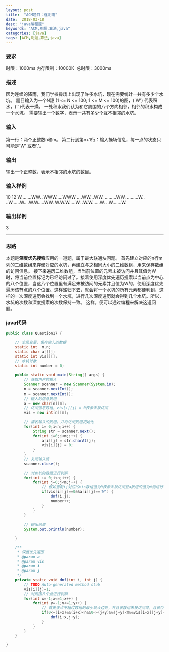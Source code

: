 ```yaml
---
layout: post
title:  "ACM题目：连阴雨"
date:  2018-03-18
desc: "java编程题"
keywords: "ACM,刷题,算法,java"
categories: [java]
tags: [ACM,刷题,算法,java]
---
```

### 要求
时限：1000ms 内存限制：10000K  总时限：3000ms
### 描述
因为连续的降雨，我们学校操场上出现了许多水坑，现在需要统计一共有多少个水坑。
题目输入为一个N譓 (1 <= N <= 100; 1 <= M <= 100)的图，('W') 代表积水，('.')代表干燥。
一处积水我们认为和它周围的八个方向相邻，相邻的积水构成一个水坑。
需要输出一个数字，表示一共有多少个互不相邻的水坑。
### 输入
第一行：两个正整数n和m。
第二行到第n+1行：输入操场信息，每一点的状态只可能是'W' 或者'.'。

### 输出
输出一个正整数，表示不相邻的水坑的数目。
 
### 输入样例
10 12
W........WW.
.WWW.....WWW
....WW...WW.
.........WW.
.........W..
..W......W..
.W.W.....WW.
W.W.W.....W.
.W.W......W.
..W.......W.

### 输出样例
3

---
### 思路
本题是**深度优先搜索**应用的一道题，属于最大联通块问题。
首先建立对应的n行m列的二维数组来存储对应的水坑，再建立与之相同大小的二维数组，用来保存数组的访问信息。
接下来遍历二维数组，当当前位置的元素未被访问并且其值为W时，将当前位置标记为已经访问过了。接着使用深度优先遍历搜索以当前点为中心的八个位置，当这八个位置里有满足未被访问的元素并且值为W的，使用深度优先遍历该节点的八个位置。这样递归下去，就会将一个水坑的所有元素都便利到，这样的一次深度遍历会找到一个水坑，进行几次深度遍历就会得到几个水坑。所以，水坑的次数和深度搜索的次数保持一致。
这样，便可以通过编程来解决这道问题。

### java代码
``` java
public class Question17 {

	// 全局变量，保存输入的数据
	static int  m,n;
	static char a[][];
	static int vis[][];
	// 水坑计数
	static int number = 0;
	
	public static void main(String[] args) {
		// 获取用户的输入
		Scanner scanner = new Scanner(System.in);
		n = scanner.nextInt();
		m = scanner.nextInt();
		// 输入的信息数组
		a = new char[n][m];
		// 访问信息数组，vis[i][j] = 0表示未被访问
		vis = new int[n][m];
		
		// 接收输入的数组，并将访问数组初始化
		for(int i= 0;i<n;i++) {
			String str = scanner.next();
			for(int j=0;j<m;j++) {
				a[i][j] = str.charAt(j);
				vis[i][j] = 0;
			}
		}
		// 关闭输入流
		scanner.close();
		
		// 对水坑的数据进行判断
		for(int i= 0;i<n;i++) {
			for(int j=0;j<m;j++) {
				// 假如当前ij对应的vis数组值为0表示未被访问且a数组的值为W则进行一次深度优先遍历，计数值加一
				if(vis[i][j]==0&&a[i][j]=='W') {
					dnf(i,j);
					number++;
				}
			}
		}
		
		// 输出结果
		System.out.println(number);

	}

	/**
	 * 深度优先遍历
	 * @param a
	 * @param vis
	 * @param i
	 * @param j
	 */
	private static void dnf(int i, int j) {
		// TODO Auto-generated method stub
		vis[i][j]=1;
		// 对周围八个点进行判断
		for(int x=-1;x<=1;x++) {
			for(int y=-1;y<=1;y++) {
				// 首先该点不超过数组的最小最大边界，并且该数组未被访问过，且该位置的a数组为w
				if(0<=(i+x)&&(i+x)<n&&0<=(j+y)&&(j+y)<m&&vis[i+x][j+y]==0&&a[i+x][j+y]=='W') {
					dnf(i+x,j+y);
				}
			}
		}
	}

}

```